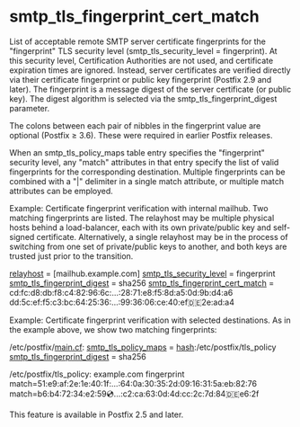 # smtp_tls_fingerprint_cert_match 

 List of acceptable remote SMTP server certificate fingerprints for
the "fingerprint" TLS security level (smtp_tls_security_level =
fingerprint). At this security level, Certification Authorities are not
used, and certificate expiration times are ignored. Instead, server
certificates are verified directly via their certificate fingerprint
or public key fingerprint (Postfix 2.9 and later). The fingerprint
is a message digest of the server certificate (or public key). The
digest algorithm is selected via the smtp_tls_fingerprint_digest
parameter. 

 The colons between each pair of nibbles in the fingerprint value
are optional (Postfix &ge; 3.6). These were required in earlier
Postfix releases. 

 When an smtp_tls_policy_maps table entry specifies the
"fingerprint" security level, any "match" attributes in that entry specify
the list of valid fingerprints for the corresponding destination. Multiple
fingerprints can be combined with a "|" delimiter in a single match
attribute, or multiple match attributes can be employed. 

 Example: Certificate fingerprint verification with internal mailhub.
Two matching fingerprints are listed. The relayhost may be multiple
physical hosts behind a load-balancer, each with its own private/public
key and self-signed certificate. Alternatively, a single relayhost may
be in the process of switching from one set of private/public keys to
another, and both keys are trusted just prior to the transition. 



<a href="postconf.5.html#relayhost">relayhost</a> = [mailhub.example.com]
<a href="postconf.5.html#smtp_tls_security_level">smtp_tls_security_level</a> = fingerprint
<a href="postconf.5.html#smtp_tls_fingerprint_digest">smtp_tls_fingerprint_digest</a> = sha256
<a href="postconf.5.html#smtp_tls_fingerprint_cert_match">smtp_tls_fingerprint_cert_match</a> =
    cd:fc:d8:db:f8:c4:82:96:6c:...:28:71:e8:f5:8d:a5:0d:9b:d4:a6
    dd:5c:ef:f5:c3:bc:64:25:36:...:99:36:06:ce:40:ef:de:2e:ad:a4



 Example: Certificate fingerprint verification with selected destinations.
As in the example above, we show two matching fingerprints: 



/etc/postfix/<a href="postconf.5.html">main.cf</a>:
    <a href="postconf.5.html#smtp_tls_policy_maps">smtp_tls_policy_maps</a> = <a href="DATABASE_README.html#types">hash</a>:/etc/postfix/tls_policy
    <a href="postconf.5.html#smtp_tls_fingerprint_digest">smtp_tls_fingerprint_digest</a> = sha256





/etc/postfix/tls_policy:
    example.com fingerprint
        match=51:e9:af:2e:1e:40:1f:...:64:0a:30:35:2d:09:16:31:5a:eb:82:76
        match=b6:b4:72:34:e2:59:cd:...:c2:ca:63:0d:4d:cc:2c:7d:84:de:e6:2f



 This feature is available in Postfix 2.5 and later. 


